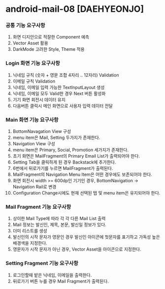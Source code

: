 # android-mail-08 [DAEHYEONJO]

### 공통 기능 요구사항
1. 화면 디지안으로 적잘한 Component 예측
2. Vector Asset 활용
3. DarkMode 고려한 Style, Theme 적용

### Login 화면 기능 요구사항
1. 닉네임 규칙 (숫자 + 영문 조합 4자리 .. 12자리) Validation
2. 이메일 규칙 Validation
3. 닉네임, 이메일 입력 가능한 TextInputLayout 생성
4. 닉네임, 이메일 모두 Valid한 경우 Next 버튼 활성화
5. 기기 화면 회전시 데이터 유지
6. 다음버튼 클릭시 메인 화면으로 사용자 입력 데이터 전달

### Main 화면 기능 요구사항
1. BottomNavagation View 구성
2. menu item은 Mail, Setting 두가지가 존재한다.
3. Navigation View 구성
4. menu item은 Primary, Social, Promotion 세가지가 존재한다.
5. 초기 화면은 MailFragment의 Primary Email List가 출력되어야 한다.
6. Setting Tab을 클릭하게 된 경우 Backstack에 추가한다.
7. 6번에서 뒤로가기를 누르면 MailFragment가 출력된다.
8. MailFragment의 Navigation Menu Item은 어떤 경우에도 보존되어야 한다.
9. 화면 회전시 width >= 600dp인 기기인 경우, BottomNavigation -> Navigation Rail로 변경
10. Configuration Change시에도 현재 선택된 탭 및 menu item은 유지되어야 한다.

### Mail Fragment 기능 요구사항
1. 상이한 Mail Type에 따라 각 각 다른 Mail List 출력
2. Mail 정보는 발신인, 제목, 본문, 발신일 정보가 있다.
3. 더미 리스트를 생성
4. 발신인의 시작 문자가 영문인 경우 발신인 아이콘에 첫문자를 표기하고 가독성 높은 배경색을 지정한다.
5. 영문자가 시작 문자가 아닌 경우, Vector Asset을 아이콘으로 지정한다.

### Setting Fragment 기능 요구사항
1. 로그인할때 밭은 닉네임, 이메일을 출력한다.
2. 뒤로가기 버튼 누를 경우 Mail Fragment가 출력된다.

